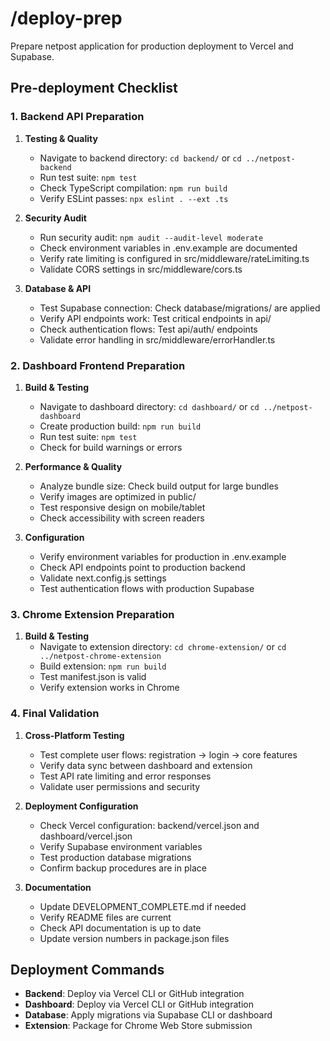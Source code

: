 # /deploy-prep
Prepare netpost application for production deployment to Vercel and Supabase.

## Pre-deployment Checklist

### 1. Backend API Preparation
1. **Testing & Quality**
   - Navigate to backend directory: `cd backend/` or `cd ../netpost-backend`
   - Run test suite: `npm test`
   - Check TypeScript compilation: `npm run build`
   - Verify ESLint passes: `npx eslint . --ext .ts`

2. **Security Audit**
   - Run security audit: `npm audit --audit-level moderate`
   - Check environment variables in .env.example are documented
   - Verify rate limiting is configured in src/middleware/rateLimiting.ts
   - Validate CORS settings in src/middleware/cors.ts

3. **Database & API**
   - Test Supabase connection: Check database/migrations/ are applied
   - Verify API endpoints work: Test critical endpoints in api/
   - Check authentication flows: Test api/auth/ endpoints
   - Validate error handling in src/middleware/errorHandler.ts

### 2. Dashboard Frontend Preparation  
1. **Build & Testing**
   - Navigate to dashboard directory: `cd dashboard/` or `cd ../netpost-dashboard`
   - Create production build: `npm run build`
   - Run test suite: `npm test`
   - Check for build warnings or errors

2. **Performance & Quality**
   - Analyze bundle size: Check build output for large bundles
   - Verify images are optimized in public/
   - Test responsive design on mobile/tablet
   - Check accessibility with screen readers

3. **Configuration**
   - Verify environment variables for production in .env.example
   - Check API endpoints point to production backend
   - Validate next.config.js settings
   - Test authentication flows with production Supabase

### 3. Chrome Extension Preparation
1. **Build & Testing**
   - Navigate to extension directory: `cd chrome-extension/` or `cd ../netpost-chrome-extension`
   - Build extension: `npm run build`
   - Test manifest.json is valid
   - Verify extension works in Chrome

### 4. Final Validation
1. **Cross-Platform Testing**
   - Test complete user flows: registration → login → core features
   - Verify data sync between dashboard and extension
   - Test API rate limiting and error responses
   - Validate user permissions and security

2. **Deployment Configuration**
   - Check Vercel configuration: backend/vercel.json and dashboard/vercel.json
   - Verify Supabase environment variables
   - Test production database migrations
   - Confirm backup procedures are in place

3. **Documentation**
   - Update DEVELOPMENT_COMPLETE.md if needed
   - Verify README files are current
   - Check API documentation is up to date
   - Update version numbers in package.json files

## Deployment Commands
- **Backend**: Deploy via Vercel CLI or GitHub integration
- **Dashboard**: Deploy via Vercel CLI or GitHub integration  
- **Database**: Apply migrations via Supabase CLI or dashboard
- **Extension**: Package for Chrome Web Store submission